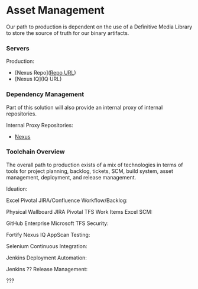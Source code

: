 # Asset Management

Our path to production is dependent on the use of a Definitive Media Library to store the source of truth for our binary artifacts.

### Servers

Production:
 * [Nexus Repo]([Repo URL](http://localhost:8081/repository/docker-hub2/))
 * [Nexus IQ](IQ URL)


### Dependency Management

Part of this solution will also provide an internal proxy of internal repositories.

Internal Proxy Repositories:

 * [Nexus](http://localhost:8081/repository/docker-proxy/)
 



### Toolchain Overview

The overall path to production exists of a mix of technologies in terms of tools for project planning, backlog, tickets, SCM, build system, asset management, deployment, and release management.

Ideation:

Excel
Pivotal
JIRA/Confluence
Workflow/Backlog:

Physical Wallboard
JIRA
Pivotal
TFS Work Items
Excel
SCM:

GitHub Enterprise
Microsoft TFS
Security:

Fortify
Nexus IQ
AppScan
Testing:

Selenium
Continuous Integration:

Jenkins
Deployment Automation:

Jenkins
??
Release Management:

???
